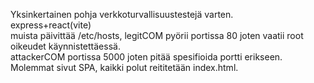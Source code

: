 Yksinkertainen pohja verkkoturvallisuustestejä varten.\
express+react(vite)\
muista päivittää /etc/hosts, legitCOM pyörii portissa 80 joten vaatii root oikeudet käynnistettäessä.\
attackerCOM portissa 5000 joten pitää spesifioida portti erikseen.\
Molemmat sivut SPA, kaikki polut reititetään index.html.
